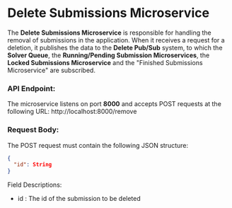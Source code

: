 # Delete Submissions Microservice

The **Delete Submissions Microservice** is responsible for handling the removal of submissions in the application. When it receives a request for a deletion, it publishes the data to the **Delete Pub/Sub** system, to which the **Solver Queue**, the **Running/Pending Submission Microservices**, the **Locked Submissions Microservice** and the "Finished Submissions Microservice" are subscribed.

### API Endpoint:
The microservice listens on port **8000** and accepts POST requests at the following URL:
http://localhost:8000/remove

### Request Body:

The POST request must contain the following JSON structure:
```json
{
  "id": String 
}
```
Field Descriptions:

* id : The id of the submission to be deleted


